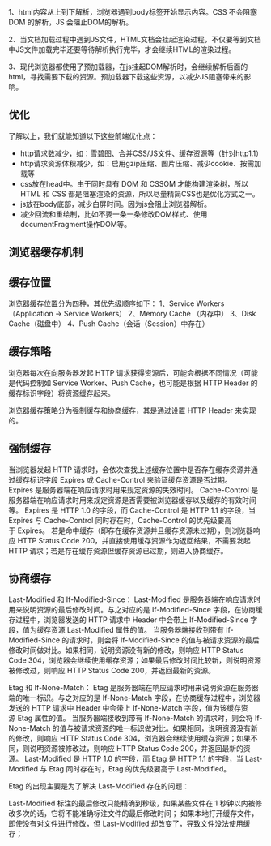 1、html内容从上到下解析，浏览器遇到body标签开始显示内容。CSS 不会阻塞 DOM 的解析，JS 会阻止DOM的解析。

2、当文档加载过程中遇到JS文件，HTML文档会挂起渲染过程，不仅要等到文档中JS文件加载完毕还要等待解析执行完毕，才会继续HTML的渲染过程。

3、现代浏览器都使用了预加载器，在js挂起DOM解析时，会继续解析后面的html，寻找需要下载的资源。预加载器下载这些资源，以减少JS阻塞带来的影响。
## 优化

了解以上，我们就能知道以下这些前端优化点：

- http请求数减少，如：雪碧图、合并CSS/JS文件、缓存资源等（针对http1.1）
- http请求资源体积减少，如：启用gzip压缩、图片压缩、减少cookie、按需加载等
- css放在head中。由于同时具有 DOM 和 CSSOM 才能构建渲染树，所以HTML 和 CSS 都是阻塞渲染的资源，所以尽量精简CSS也是优化方式之一。
- js放在body底部，减少白屏时间。因为js会阻止浏览器解析。
- 减少回流和重绘制，比如不要一条一条修改DOM样式、使用documentFragment操作DOM等。

## 浏览器缓存机制

## 缓存位置
浏览器缓存位置分为四种，其优先级顺序如下：
1、Service Workers （Application -> Service Workers）
2、Memory Cache	（内存中）
3、Disk Cache（磁盘中）
4、Push Cache（会话（Session）中存在）
## 缓存策略
浏览器每次在向服务器发起 HTTP 请求获得资源后，可能会根据不同情况（可能是代码控制如 Service Worker、Push Cache，也可能是根据 HTTP Header 的缓存标识字段）将资源缓存起来。

浏览器缓存策略分为强制缓存和协商缓存，其是通过设置 HTTP Header 来实现的。

## 强制缓存

当浏览器发起 HTTP 请求时，会依次查找上述缓存位置中是否存在缓存资源并通过缓存标识字段 Expires 或 Cache-Control 来验证缓存资源是否过期。
Expires 是服务器端在响应请求时用来规定资源的失效时间。
Cache-Control 是服务器端在响应请求时用来规定资源是否需要被浏览器缓存以及缓存的有效时间等。
Expires 是 HTTP 1.0 的字段，而 Cache-Control 是 HTTP 1.1 的字段，当 Expires 与 Cache-Control 同时存在时，Cache-Control 的优先级要高于 Expires。
若是命中缓存（即存在缓存资源并且缓存资源未过期），则浏览器响应 HTTP Status Code 200，并直接使用缓存资源作为返回结果，不需要发起 HTTP 请求；若是存在缓存资源但缓存资源已过期，则进入协商缓存。
## 协商缓存
Last-Modified 和 If-Modified-Since：
Last-Modified 是服务器端在响应请求时用来说明资源的最后修改时间。与之对应的是 If-Modified-Since 字段，在协商缓存过程中，浏览器发送的 HTTP 请求中 Header 中会带上 If-Modified-Since 字段，值为缓存资源 Last-Modified 属性的值。
当服务器端接收到带有 If-Modified-Since 的请求时，则会将 If-Modified-Since 的值与被请求资源的最后修改时间做对比。如果相同，说明资源没有新的修改，则响应 HTTP Status Code 304，浏览器会继续使用缓存资源；如果最后修改时间比较新，则说明资源被修改过，则响应 HTTP Status Code 200，并返回最新的资源。

Etag 和 If-None-Match：
Etag 是服务器端在响应请求时用来说明资源在服务器端的唯一标识。与之对应的是 If-None-Match 字段，在协商缓存过程中，浏览器发送的 HTTP 请求中 Header 中会带上 If-None-Match 字段，值为该缓存资源 Etag 属性的值。
当服务器端接收到带有 If-None-Match 的请求时，则会将 If-None-Match 的值与被请求资源的唯一标识做对比。如果相同，说明资源没有新的修改，则响应 HTTP Status Code 304，浏览器会继续使用缓存资源；如果不同，则说明资源被修改过，则响应 HTTP Status Code 200，并返回最新的资源。
Last-Modified 是 HTTP 1.0 的字段，而 Etag 是 HTTP 1.1 的字段，当 Last-Modified 与 Etag 同时存在时，Etag 的优先级要高于 Last-Modified。

Etag 的出现主要是为了解决 Last-Modified 存在的问题：

Last-Modified 标注的最后修改只能精确到秒级，如果某些文件在 1 秒钟以内被修改多次的话，它将不能准确标注文件的最后修改时间；
如果本地打开缓存文件，即使没有对文件进行修改，但 Last-Modified 却改变了，导致文件没法使用缓存；

